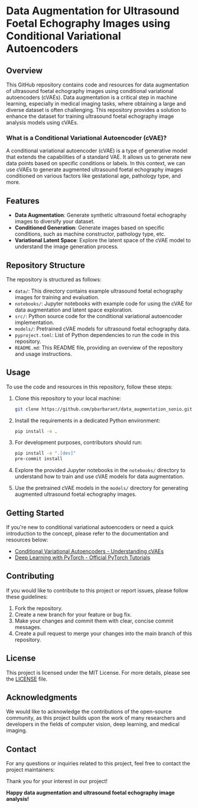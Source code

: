 # Data Augmentation for Ultrasound Foetal Echography Images using Conditional Variational Autoencoders

## Overview

This GitHub repository contains code and resources for data augmentation of ultrasound foetal echography images using conditional variational autoencoders (cVAEs). Data augmentation is a critical step in machine learning, especially in medical imaging tasks, where obtaining a large and diverse dataset is often challenging. This repository provides a solution to enhance the dataset for training ultrasound foetal echography image analysis models using cVAEs.

### What is a Conditional Variational Autoencoder (cVAE)?

A conditional variational autoencoder (cVAE) is a type of generative model that extends the capabilities of a standard VAE. It allows us to generate new data points based on specific conditions or labels. In this context, we can use cVAEs to generate augmented ultrasound foetal echography images conditioned on various factors like gestational age, pathology type, and more.

## Features

- **Data Augmentation**: Generate synthetic ultrasound foetal echography images to diversify your dataset.
- **Conditioned Generation**: Generate images based on specific conditions, such as machine constructor, pathology type, etc.
- **Variational Latent Space**: Explore the latent space of the cVAE model to understand the image generation process.

## Repository Structure

The repository is structured as follows:

- `data/`: This directory contains example ultrasound foetal echography images for training and evaluation.
- `notebooks/`: Jupyter notebooks with example code for using the cVAE for data augmentation and latent space exploration.
- `src/`: Python source code for the conditional variational autoencoder implementation.
- `models/`: Pretrained cVAE models for ultrasound foetal echography data.
- `pyproject.toml`: List of Python dependencies to run the code in this repository.
- `README.md`: This README file, providing an overview of the repository and usage instructions.

## Usage

To use the code and resources in this repository, follow these steps:

1. Clone this repository to your local machine:

   ```bash
   git clone https://github.com/pbarbarant/data_augmentation_sonio.git
   ```
2. Install the requirements in a dedicated Python environment:

   ```bash
   pip install -e .
   ```
3. For development purposes, contributors should run:

   ```bash
   pip install -e ".[dev]"
   pre-commit install
   ```
4. Explore the provided Jupyter notebooks in the `notebooks/` directory to understand how to train and use cVAE models for data augmentation.
5. Use the pretrained cVAE models in the `models/` directory for generating augmented ultrasound foetal echography images.

## Getting Started

If you're new to conditional variational autoencoders or need a quick introduction to the concept, please refer to the documentation and resources below:

- [Conditional Variational Autoencoders - Understanding cVAEs](https://link-to-cvae-tutorial.com)
- [Deep Learning with PyTorch - Official PyTorch Tutorials](https://pytorch.org/tutorials/)

## Contributing

If you would like to contribute to this project or report issues, please follow these guidelines:

1. Fork the repository.
2. Create a new branch for your feature or bug fix.
3. Make your changes and commit them with clear, concise commit messages.
4. Create a pull request to merge your changes into the main branch of this repository.

## License

This project is licensed under the MIT License. For more details, please see the [LICENSE](LICENSE) file.

## Acknowledgments

We would like to acknowledge the contributions of the open-source community, as this project builds upon the work of many researchers and developers in the fields of computer vision, deep learning, and medical imaging.

## Contact

For any questions or inquiries related to this project, feel free to contact the project maintainers:

Thank you for your interest in our project!

**Happy data augmentation and ultrasound foetal echography image analysis!**
